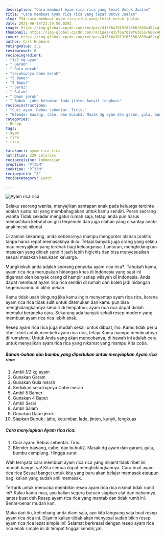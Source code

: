 ```yaml
---
description: "Cara membuat Ayam rica rica yang lezat Untuk Jualan"
title: "Cara membuat Ayam rica rica yang lezat Untuk Jualan"
slug: 754-cara-membuat-ayam-rica-rica-yang-lezat-untuk-jualan
date: 2021-06-14T21:59:50.029Z
image: https://img-global.cpcdn.com/recipes/415f6a7019f63656/680x482cq70/ayam-rica-rica-foto-resep-utama.jpg
thumbnail: https://img-global.cpcdn.com/recipes/415f6a7019f63656/680x482cq70/ayam-rica-rica-foto-resep-utama.jpg
cover: https://img-global.cpcdn.com/recipes/415f6a7019f63656/680x482cq70/ayam-rica-rica-foto-resep-utama.jpg
author: Carl Hubbard
ratingvalue: 3.1
reviewcount: 6
recipeingredient:
- "1/2 kg ayam"
- " Garam"
- " Gula merah"
- "secukupnya Cabe merah"
- "5 Bamer"
- "4 Baput"
- " Serai"
- " Salam"
- " Daun jeruk"
- " Bubuk  jahe ketumbar lada jinten kunyit lengkuas"
recipeinstructions:
- "Cuci ayam. Rebus sebentar. Tiris."
- "Blender bawang, cabe, dan bubuk2. Masak dg ayam dan garam, gula, bumbu cemplung. Hingga surut"
categories:
- Resep
tags:
- ayam
- rica
- rica

katakunci: ayam rica rica 
nutrition: 229 calories
recipecuisine: Indonesian
preptime: "PT35M"
cooktime: "PT33M"
recipeyield: "3"
recipecategory: Lunch

---
```



![Ayam rica rica](https://img-global.cpcdn.com/recipes/415f6a7019f63656/680x482cq70/ayam-rica-rica-foto-resep-utama.jpg)

Selaku seorang wanita, menyajikan santapan enak pada keluarga tercinta adalah suatu hal yang membahagiakan untuk kamu sendiri. Peran seorang  wanita Tidak sekadar mengatur rumah saja, tetapi anda pun harus memastikan kebutuhan gizi terpenuhi dan juga olahan yang disantap anak-anak mesti nikmat.

Di zaman  sekarang, anda sebenarnya mampu mengorder olahan praktis tanpa harus repot memasaknya dulu. Tetapi banyak juga orang yang selalu mau menyajikan yang terenak bagi keluarganya. Lantaran, menghidangkan masakan yang diolah sendiri jauh lebih higienis dan bisa menyesuaikan sesuai masakan kesukaan keluarga. 



Mungkinkah anda adalah seorang penyuka ayam rica rica?. Tahukah kamu, ayam rica rica merupakan hidangan khas di Indonesia yang saat ini digemari oleh banyak orang di hampir setiap wilayah di Indonesia. Anda dapat membuat ayam rica rica sendiri di rumah dan boleh jadi hidangan kegemaranmu di akhir pekan.

Kamu tidak usah bingung jika kamu ingin menyantap ayam rica rica, karena ayam rica rica tidak sulit untuk ditemukan dan kamu pun bisa menghidangkannya sendiri di tempatmu. ayam rica rica dapat diolah memalui beraneka cara. Sekarang ada banyak sekali resep modern yang membuat ayam rica rica lebih enak.

Resep ayam rica rica juga mudah sekali untuk dibuat, lho. Kamu tidak perlu ribet-ribet untuk membeli ayam rica rica, tetapi Kamu mampu membuatnya di rumahmu. Untuk Anda yang akan mencobanya, di bawah ini adalah cara untuk menyajikan ayam rica rica yang nikamat yang mampu Kita coba.

<!--inarticleads1-->

##### Bahan-bahan dan bumbu yang diperlukan untuk menyiapkan Ayam rica rica:

1. Ambil 1/2 kg ayam
1. Gunakan  Garam
1. Gunakan  Gula merah
1. Sediakan secukupnya Cabe merah
1. Ambil 5 Bamer
1. Gunakan 4 Baput
1. Ambil  Serai
1. Ambil  Salam
1. Gunakan  Daun jeruk
1. Siapkan  Bubuk ; jahe, ketumbar, lada, jinten, kunyit, lengkuas




<!--inarticleads2-->

##### Cara menyiapkan Ayam rica rica:

1. Cuci ayam. Rebus sebentar. Tiris.
1. Blender bawang, cabe, dan bubuk2. Masak dg ayam dan garam, gula, bumbu cemplung. Hingga surut




Wah ternyata cara membuat ayam rica rica yang nikamt tidak ribet ini mudah banget ya! Kita semua dapat menghidangkannya. Cara buat ayam rica rica Sesuai banget untuk kita yang baru akan belajar memasak ataupun bagi kalian yang sudah ahli memasak.

Tertarik untuk mencoba membikin resep ayam rica rica nikmat tidak rumit ini? Kalau kamu mau, ayo kalian segera buruan siapkan alat dan bahannya, lantas buat deh Resep ayam rica rica yang mantab dan tidak rumit ini. Benar-benar mudah kan. 

Maka dari itu, ketimbang anda diam saja, ayo kita langsung saja buat resep ayam rica rica ini. Dijamin kalian tiidak akan menyesal sudah bikin resep ayam rica rica lezat simple ini! Selamat berkreasi dengan resep ayam rica rica enak simple ini di tempat tinggal sendiri,ya!.

